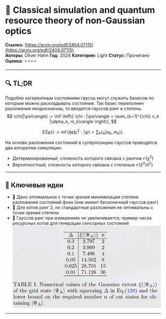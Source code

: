 # 📝 Classical simulation and quantum resource theory of non-Gaussian optics

**Ссылка:** [https://arxiv.org/pdf/2404.07115](https://arxiv.org/pdf/2404.07115)  
**Авторы:** Oliver Hahn
**Год:** 2024
**Категория:** Light
**Статус:** Прочитано  
**Оценка:** ⭐️⭐️⭐️⭐️

---

## 🔍 TL;DR

Подобно когерентным состояниям гауссы могут служить базисом по которым можно раскладывать состояния. Так базис переполнен разложения неоднозначны, то вводится гауссов ранг и степень.
$$
\chi(|\psi\rangle) := \inf \left\{ \chi : |\psi\rangle = \sum_{k=1}^{\chi} c_k |\alpha_k, m_k\rangle \right\},
$$

$$
\xi(|\psi\rangle) := \inf \left\{ \| \mathbf{c} \|_1^2 : |\psi\rangle = \sum_k c_k |\alpha_k, m_k\rangle \right\}.
$$

На основе разложения состояний в суперпозицию гауссов приводятся два алгоритма симуляции:
- Детерминированный, сложность которого связана с рангом $\mathcal{O}(\chi^2)$
- Вероятностный, сложность которого связана с степенью $\mathcal{O}(\xi^2/\delta^2)$

---

## 🧠 Ключевые идеи

- 📌 Дано оптимальное с точки зрения минимизации степени разложения состояний фока (они имеют бесконечный гауссов ранг)
- 📌 Для котов ранг 2, но стандартные разложения не оптимальны с точки зрения степени
- 📌 Гауссов ранг при измерениях не увеличивается, пример числа ресурсных котов для генерации сенсорных состояний
![alt text](images/sensor_state.png)


---

<!-- ## 🛠️ Метод / Архитектура

- Описание используемого подхода, модели, алгоритма
- Что нового/отличительного?
- Есть ли схемы или архитектуры? -->